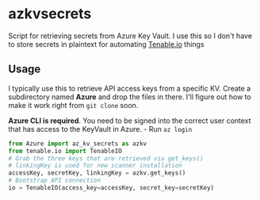 # azkvsecrets

Script for retrieving secrets from Azure Key Vault. I use this so I don't have to store secrets in plaintext for automating [Tenable.io](https://github.com/maurelius/tenable) things

## Usage

I typically use this to retrieve API access keys from a specific KV. Create a subdirectory named **Azure** and drop the files in there.
I'll figure out how to make it work right from `git clone` soon.
  
**Azure CLI is required**. You need to be signed into the correct user context that has access to the KeyVault in Azure.
    - Run `az login`

```python
from Azure import az_kv_secrets as azkv
from tenable.io import TenableIO
# Grab the three keys that are retrieved via get_keys()
# linkingKey is used for new scanner installation
accessKey, secretKey, linkingKey = azkv.get_keys()
# Bootstrap API connection
io = TenableIO(access_key=accessKey, secret_key=secretKey)
```
